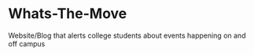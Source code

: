 # Whats-The-Move
Website/Blog that alerts college students about events happening on and off campus

